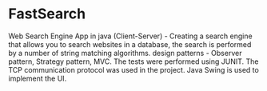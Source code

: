 # FastSearch
Web Search Engine App in java (Client-Server) - Creating a search engine that allows you to search websites in a database, the search is performed by a number of string matching algorithms. design patterns - Observer pattern, Strategy pattern, MVC. The tests were performed using JUNIT. The TCP communication protocol was used in the project. Java Swing is used to implement the UI.
